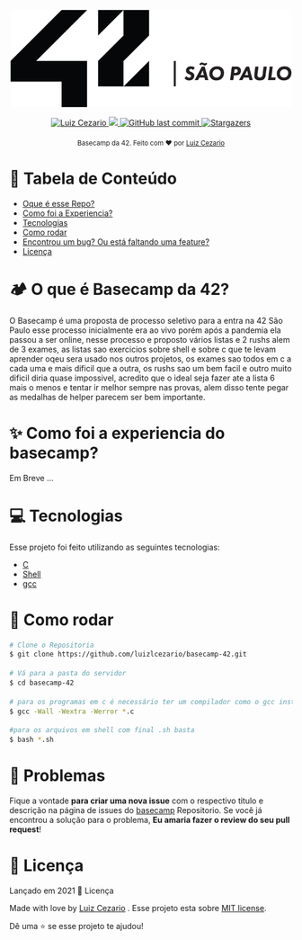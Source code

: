 
<div>
<p align="center">
   <img src="./.github/42.png" alt="Github-Explorer" width="500"/>
</p>
</div>
<p align="center">	
   <a href="https://www.linkedin.com/in/luiz-lima-cezario/">
      <img alt="Luiz Cezario" src="https://img.shields.io/badge/-luizCezario-682998?style=flat&logo=Linkedin&logoColor=white" />
   </a>

  <a aria-label="Completed" href="https://www.42sp.org.br/">
    <img src="https://img.shields.io/badge/42.sp-Basecamp-682998?logo="></img>
  </a>
  <a href="https://github.com/luizlcezario/basecamp-42/commits/master">
    <img alt="GitHub last commit" src="https://img.shields.io/github/last-commit/luizlcezario/basecamp-42?color=682998">
  </a> 

  <a href="https://github.com/luizlcezario/N/stargazers">
    <img alt="Stargazers" src="https://img.shields.io/github/stars/luizlcezario/basecamp-42?color=682998&logo=github">
  </a>
</p>

<div align="center">
  <sub>Basecamp da 42. Feito com ❤︎ por
        <a href="https://github.com/luizlcezario">Luiz Cezario</a> 
    </a>
  </sub>
</div>


# :pushpin: Tabela de Conteúdo

* [Oque é esse Repo?](#camping)
* [Como foi a Experiencia?](#sparkles)
* [Tecnologias](#computer-tecnologias)
* [Como rodar](#construction_worker-como-rodar)
* [Encontrou um bug? Ou está faltando uma feature?](#bug-problemas)
* [Licença](#closed_book-Licença)

# :camping: O que é Basecamp da 42?

O Basecamp é uma proposta de processo seletivo para a entra na 42 São Paulo esse processo inicialmente era ao vivo porém após a pandemia ela passou a ser online, nesse processo e proposto vários listas e 2 rushs alem de 3 exames, as listas sao exercicios sobre shell e sobre c que te levam aprender oqeu sera usado nos outros projetos, os exames sao todos em c a cada uma e mais dificil que a outra, os rushs sao um bem facil e outro muito dificil diria quase impossivel, acredito que o ideal seja fazer ate a lista 6 mais o menos e tentar ir melhor sempre nas provas, alem disso tente pegar as medalhas de helper parecem ser bem importante.

# :sparkles: Como foi a experiencia do basecamp?

Em Breve ...

# :computer: Tecnologias

Esse projeto foi feito utilizando as seguintes tecnologias:

* [C](https://devdocs.io/)      
* [Shell](https://unixguide.readthedocs.io/en/latest/unixcheatsheet/)      
* [gcc]((https://terminaldeinformacao.com/2015/10/08/como-instalar-e-configurar-o-gcc-no-windows-mingw/))

# :construction_worker: Como rodar
```bash
# Clone o Repositoria
$ git clone https://github.com/luizlcezario/basecamp-42.git

# Vá para a pasta do servidor
$ cd basecamp-42 

# para os programas em c é necessário ter um compilador como o gcc instalado apos vc rodara
$ gcc -Wall -Wextra -Werror *.c

#para os arquivos em shell com final .sh basta
$ bash *.sh

```


# :bug: Problemas

Fique a vontade **para criar uma nova issue** com o respectivo titulo e descrição na página de issues do [basecamp](https://github.com/luizlcezario/basecamp-42/issues) Repositorio. Se você já encontrou a solução para o problema, **Eu amaria fazer o review do seu pull request**!

# :closed_book: Licença

Lançado em 2021 :closed_book: Licença

Made with love by [Luiz Cezario](https://github.com/luizlcezario) .
Esse projeto esta sobre [MIT license](./LICENSE).


Dê uma ⭐️ se esse projeto te ajudou!

